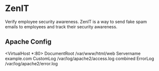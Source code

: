 # ZenIT
Verify employee security awareness.  ZenIT is a way to send fake spam emails to employees and track their security awareness.

## Apache Config

<VirtualHost *:80>
   DocumentRoot /var/www/html/web
   Servername example.com
   CustomLog /var/log/apache2/access.log combined
   ErrorLog /var/log/apache2/error.log
</VirtualHost>
